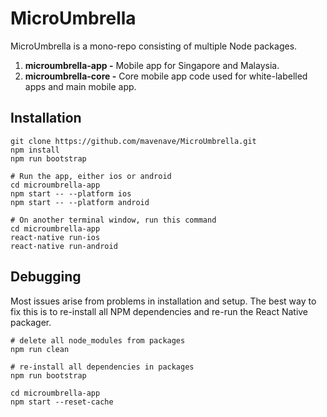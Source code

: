 MicroUmbrella
===

MicroUmbrella is a mono-repo consisting of multiple Node packages.

1. **microumbrella-app -** Mobile app for Singapore and Malaysia.
2. **microumbrella-core -** Core mobile app code used for white-labelled apps and main mobile app.

Installation
---

```
git clone https://github.com/mavenave/MicroUmbrella.git
npm install
npm run bootstrap

# Run the app, either ios or android
cd microumbrella-app
npm start -- --platform ios
npm start -- --platform android

# On another terminal window, run this command
cd microumbrella-app
react-native run-ios
react-native run-android
```

Debugging
---

Most issues arise from problems in installation and setup. The best way to fix this is to re-install all NPM dependencies and re-run the React Native packager.

```
# delete all node_modules from packages
npm run clean

# re-install all dependencies in packages
npm run bootstrap

cd microumbrella-app
npm start --reset-cache

```
